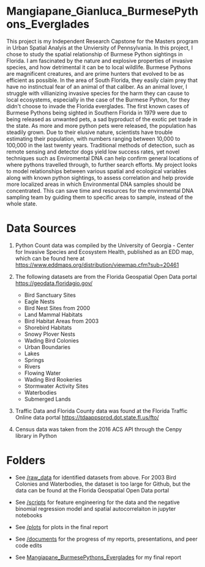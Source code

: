 # Mangiapane_Gianluca_BurmesePythons_Everglades
This project is my Independent Research Capstone for the Masters program in Urban Spatial Analyis at the Unviersity of Pennsylvania. In this project, I chose to study the spatial relationship of Burmese Python sightings in Florida. I am fascinated by the nature and explosive properties of invasive species, and how detrimental it can be to local wildlife. Burmese Pythons are magnificent creatures, and are prime hunters that evolved to be as efficient as possible. In the area of South Florida, they easily claim prey that have no instinctual fear of an animal of that caliber. As an animal lover, I struggle with villianizing invasive species for the harm they can cause to local ecosystems, especially in the case of the Burmese Python, for they didn't choose to invade the Florida everglades. The first known cases of Burmese Pythons being sighted in Southern Florida in 1979 were due to being released as unwanted pets, a sad byproduct of the exotic pet trade in the state. As more and more python pets were released, the population has steadily grown. Due to their elusive nature, scientists have trouble estimating their population, with numbers ranging between 10,000 to 100,000 in the last twenty years. Traditional methods of detection, such as remote sensing and detector dogs yield low success rates, yet novel techniques such as Enviromental DNA can help confirm general locations of where pythons travelled through, to further search efforts. My project looks to model relationships between various spatial and ecological variables along with known python sightings, to assess correlation and help provide more localized areas in which Environmental DNA samples should be concentrated. This can save time and resources for the envirnmental DNA sampling team by guiding them to specific areas to sample, instead of the whole state. 


# Data Sources 

1. Python Count data was compiled by the University of Georgia - Center for Invasive Species and Ecosystem Health, published as an EDD map, which can be found here at https://www.eddmaps.org/distribution/viewmap.cfm?sub=20461

2. The following datasets are from the Florida Geospatial Open Data portal https://geodata.floridagio.gov/ 

   - Bird Sanctuary Sites
   - Eagle Nests
   - Bird Nest Sites from 2000
   - Land Mammal Habitats
   - Bird Habitat Areas from 2003
   - Shorebird Habitats 
   - Snowy Plover Nests 
   - Wading Bird Colonies
   - Urban Boundaries
   - Lakes
   - Springs
   - Rivers
   - Flowing Water
   - Wading Bird Rookeries
   - Stormwater Activity Sites 
   - Waterbodies
   - Submerged Lands

3. Traffic Data and Florida County data was found at the Florida Traffic Online data portal https://tdaappsprod.dot.state.fl.us/fto/ 

4. Census data was taken from the 2016 ACS API through the Cenpy library in Python 


# Folders 

- See [/raw_data](https://github.com/CPLN-680-Spring-2022/Mangiapane_Gianluca_BurmesePythons_Everglades/tree/main/raw_data) for identified datasets from above. For 2003 Bird Colonies and Waterbodies, the dataset is too large for Github, but the data can be found at the Florida Geospatial Open Data portal

- See [/scripts](https://github.com/CPLN-680-Spring-2022/Mangiapane_Gianluca_BurmesePythons_Everglades/tree/main/Scripts) for feature engineering for the data and the negative binomial regression model and spatial autocorrelaiton in jupyter notebooks 

- See [/plots](https://github.com/CPLN-680-Spring-2022/Mangiapane_Gianluca_BurmesePythons_Everglades/tree/main/Plots) for plots in the final report

- See [/documents](https://github.com/CPLN-680-Spring-2022/Mangiapane_Gianluca_BurmesePythons_Everglades/tree/main/Documents) for the progress of my reports, presentations, and peer code edits 

- See [Mangiapane_BurmesePythons_Everglades](https://github.com/CPLN-680-Spring-2022/Mangiapane_Gianluca_BurmesePythons_Everglades/blob/main/Mangiapane_BurmesePythonsEverglades_Report%20.pdf) for my final report
